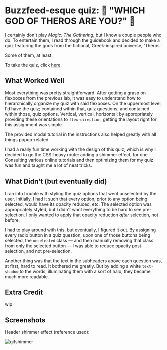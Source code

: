 # Buzzfeed-esque quiz: 🌟 "WHICH GOD OF THEROS ARE YOU?" 🌟

I certainly don't play *Magic: The Gathering*, but I know a couple people who do. To entertain them, I read through the guidebook and decided to make a quiz featuring the gods from the fictional, Greek-inspired universe, 'Theros.'

Some of them, at least.

To take the quiz, click [here](https://dartmouth-cs52-21s.github.io/lab2-michellecchen/).

## What Worked Well

Most everything was pretty straightforward. After getting a grasp on flexboxes from the previous lab, it was easy to understand how to hierarchically organize my quiz with said flexboxes. On the uppermost level, I'd have the quiz; contained within that, quiz questions; and contained within those, quiz options. Vertical, vertical, horizontal: by appropriately providing these orientations to `flex-direction`, getting the layout right for this assignment was simple.

The provided modal tutorial in the instructions also helped greatly with all things popup-related.

I had a really fun time working with the design of this quiz, which is why I decided to go the CSS-heavy route: adding a shimmer effect, for one. Consulting various online tutorials and then optimizing them for my quiz was fun and taught me a lot of neat tricks.

## What Didn't (but eventually did)

I ran into trouble with styling the quiz options that went unselected by the user. Initially, I had it such that every option, prior to any option being selected, would have its opacity reduced, etc. The selected option was appropriately styled, but I didn't want everything to be hard to see pre-selection. I only wanted to apply that opacity reduction *after* selection, not before.

I had to play around with this, but eventually, I figured it out. By assigning every radio button in a quiz question, upon one of those buttons being selected, the `unselected` class — and then manually removing that class from only the selected button — I was able to reduce opacity post-selection, and not pre-selection.

Another thing was that the text in the subheaders above each question was, at first, hard to read. It bothered me greatly. But by adding a white `text-shadow` to the words, illuminating them with a sort of halo, they became much more readable.

## Extra Credit

wip

## Screenshots

Header shimmer effect (reference used):

![gifshimmer](https://i.imgur.com/WQRrhnp.gif)
